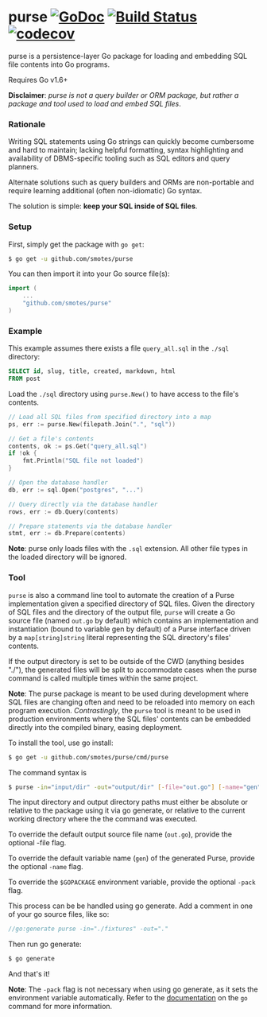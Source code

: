 # purse [![GoDoc](https://godoc.org/github.com/smotes/purse?status.svg)](https://godoc.org/github.com/smotes/purse) [![Build Status](https://travis-ci.org/smotes/purse.svg?branch=master)](https://travis-ci.org/smotes/purse) [![codecov](https://codecov.io/gh/smotes/purse/branch/master/graph/badge.svg)](https://codecov.io/gh/smotes/purse)

purse is a persistence-layer Go package for loading and embedding SQL file contents into Go programs.

Requires Go v1.6+

**Disclaimer**: *purse is not a query builder or ORM package, but rather a package and tool used to load and embed SQL files*.

### Rationale

Writing SQL statements using Go strings can quickly become cumbersome and hard to maintain; lacking helpful formatting, syntax highlighting and availability of DBMS-specific tooling such as SQL editors and query planners.

Alternate solutions such as query builders and ORMs are non-portable and require learning additional (often non-idiomatic) Go syntax.

The solution is simple: **keep your SQL inside of SQL files**.

### Setup

First, simply get the package with `go get`:

```bash
$ go get -u github.com/smotes/purse
```

You can then import it into your Go source file(s):

```go
import (
    ...
    "github.com/smotes/purse"
)
```


### Example

This example assumes there exists a file `query_all.sql` in the `./sql` directory:

```sql
SELECT id, slug, title, created, markdown, html
FROM post
```

Load the `./sql` directory using `purse.New()` to have access to the file's contents.

```go
// Load all SQL files from specified directory into a map
ps, err := purse.New(filepath.Join(".", "sql"))

// Get a file's contents
contents, ok := ps.Get("query_all.sql")
if !ok {
    fmt.Println("SQL file not loaded")
}

// Open the database handler
db, err := sql.Open("postgres", "...")

// Query directly via the database handler
rows, err := db.Query(contents)

// Prepare statements via the database handler
stmt, err := db.Prepare(contents)
```

**Note**: purse only loads files with the `.sql` extension. All other file types in the loaded directory will be ignored.

### Tool

`purse` is also a command line tool to automate the creation of a Purse implementation given a specified
directory of SQL files. Given the directory of SQL files and the directory of the output file,
`purse` will create a Go source file (named `out.go` by default) which contains an implementation and
instantiation (bound to variable gen by default) of a Purse interface driven by a `map[string]string`
literal representing the SQL directory's files' contents.

If the output directory is set to be outside of the CWD (anything besides 
"./"), the generated files will be split to accommodate cases when the purse 
command is called multiple times within the same project.

**Note**: The purse package is meant to be used during development where SQL files are changing often
and need to be reloaded into memory on each program execution. *Contrastingly*, the `purse` tool
is meant to be used in production environments where the SQL files' contents can be embedded
directly into the compiled binary, easing deployment.

To install the tool, use go install:

```bash
$ go get -u github.com/smotes/purse/cmd/purse
```

The command syntax is 

```bash
$ purse -in="input/dir" -out="output/dir" [-file="out.go"] [-name="gen"] [-pack="main"]
```

The input directory and output directory paths must either be absolute or relative to the
package using it via go generate, or relative to the current working directory where the
the command was executed.

To override the default output source file name (`out.go`), provide the optional -file flag.

To override the default variable name (`gen`) of the generated Purse, provide the optional `-name` flag.

To override the `$GOPACKAGE` environment variable, provide the optional `-pack` flag.

This process can be be handled using go generate. Add a comment in one of your go source files, like so:

```go
//go:generate purse -in="./fixtures" -out="."
```

Then run go generate:

```bash
$ go generate
```

And that's it!

**Note**: The `-pack` flag is not necessary when using go generate, as it sets the environment variable automatically. Refer to the [documentation](https://golang.org/cmd/go/) on the `go` command for more information.
